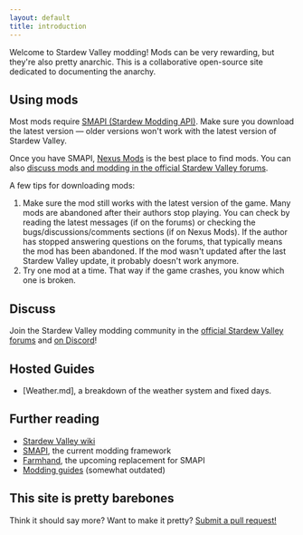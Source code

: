 ```yaml
---
layout: default
title: introduction
---
```


Welcome to Stardew Valley modding! Mods can be very rewarding, but they're also pretty anarchic.
This is a collaborative open-source site dedicated to documenting the anarchy.

## Using mods
Most mods require [SMAPI (Stardew Modding API)](https://github.com/cjsu/SMAPI). Make sure you
download the latest version — older versions won't work with the latest version of Stardew Valley.

Once you have SMAPI, [Nexus Mods](https://nexusmods.com/stardewvalley) is the best place to find
mods. You can also [discuss mods and modding in the official Stardew Valley forums](http://community.playstarbound.com/forums/mods.215/).

A few tips for downloading mods:

1. Make sure the mod still works with the latest version of the game. Many mods are abandoned after
   their authors stop playing. You can check by reading the latest messages (if on the forums) or
   checking the bugs/discussions/comments sections (if on Nexus Mods). If the author has stopped
   answering questions on the forums, that typically means the mod has been abandoned. If the mod
   wasn't updated after the last Stardew Valley update, it probably doesn't work anymore.
2. Try one mod at a time. That way if the game crashes, you know which one is broken.

## Discuss
Join the Stardew Valley modding community in the [official Stardew Valley forums](http://community.playstarbound.com/forums/mods.215/)
and [on Discord](https://discordapp.com/invite/0t3fh2xhHVc6Vdyx)!

## Hosted Guides
* [Weather.md], a breakdown of the weather system and fixed days.

## Further reading
* [Stardew Valley wiki](http://stardewvalleywiki.com/)
* [SMAPI](https://github.com/cjsu/SMAPI), the current modding framework
* [Farmhand](https://github.com/ClxS/Stardew-Farmhand), the upcoming replacement for SMAPI
* [Modding guides](http://community.playstarbound.com/threads/modding-guides-and-general-modding-discussion-redux.109131/) (somewhat outdated)

## This site is pretty barebones
Think it should say more? Want to make it pretty? [Submit a pull request!](https://github.com/canimod/canimod.github.io)

